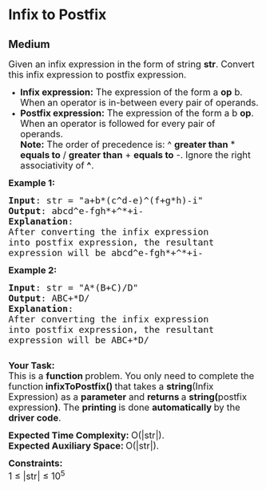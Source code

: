 # Infix to Postfix
## Medium
<div class="problems_problem_content__Xm_eO"><p><span style="font-size: 18px;">Given an infix expression in the form of string <strong>str</strong>. Convert this infix expression to postfix expression.</span></p>
<ul>
<li><span style="font-size: 18px;"><strong>Infix expression:</strong> The expression of the form a <strong>op</strong> b. When an operator is in-between every pair of operands.</span></li>
<li><span style="font-size: 18px;"><strong>Postfix expression:</strong> The expression of the form a b <strong>op</strong>. When an operator is followed for every pair of operands.</span><br><span style="font-size: 18px;"><strong>Note:</strong> The order of precedence is: ^ <strong>greater than</strong>&nbsp;* <strong>equals to</strong> / <strong>greater than</strong> + <strong>equals to</strong> -. Ignore the right associativity of <strong>^</strong>.</span></li>
</ul>
<p><span style="font-size: 18px;"><strong>Example 1:</strong></span></p>
<pre><span style="font-size: 18px;"><strong>Input</strong>: str = "a+b*(c^d-e)^(f+g*h)-i"
<strong>Output</strong>: abcd^e-fgh*+^*+i-
<strong>Explanation</strong>:
After converting the infix expression 
into postfix expression, the resultant 
expression will be&nbsp;abcd^e-fgh*+^*+i-
</span></pre>
<p><span style="font-size: 18px;"><strong>Example 2:</strong></span></p>
<pre><span style="font-size: 18px;"><strong>Input</strong>: str = "A*(B+C)/D"
<strong>Output</strong>: ABC+*D/
<strong>Explanation</strong>:
After converting the infix expression 
into postfix expression, the resultant 
expression will be&nbsp;ABC+*D/
</span>&nbsp;</pre>
<p><span style="font-size: 18px;"><strong>Your Task:</strong><br>This is a <strong>function </strong>problem. You only need to complete the function<strong> infixToPostfix()&nbsp;</strong>that takes a&nbsp;<strong>string</strong>(Infix Expression) as a&nbsp;<strong>parameter</strong> and <strong>returns </strong>a <strong>string(</strong>postfix expression<strong>)</strong>. The <strong>printing </strong>is done <strong>automatically </strong>by the <strong>driver code</strong>.</span></p>
<p><span style="font-size: 18px;"><strong>Expected Time Complexity:&nbsp;</strong>O(|str|).<br><strong>Expected Auxiliary Space:&nbsp;</strong>O(|str|).</span></p>
<p><span style="font-size: 18px;"><strong>Constraints:</strong><br>1 ≤ |str| ≤ 10<sup>5</sup></span></p></div>